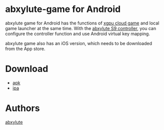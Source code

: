 # abxylute-game for Android

abxylute game for Android has the functions of [xgpu cloud game](https://www.xbox.com/en-us/play) and local game launcher at the same time. 
With the [abxylute S9 controller](https://www.kickstarter.com/projects/abxylute/abxylute-s9-mobile-controller-snap-stretch-and-play), you can configure the controller function and use Android virtual key mapping.

abxylute game also has an iOS version, which needs to be downloaded from the App store.

# Download
- [apk](https://github.com/abxylute-host/abxylute-game/releases/tag/v1.3)
- [ipa](https://github.com/abxylute-host/abxylute-game/releases/tag/v1.2i)

# Authors
[abxylute](https://abxylute.com/)
